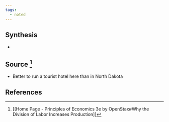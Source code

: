 ```yaml
---
tags:
  - noted
---
```

## Synthesis
- 
## Source [^1]
- Better to run a tourist hotel here than in North Dakota
## References

[^1]: [[Home Page - Principles of Economics 3e by OpenStax#Why the Division of Labor Increases Production]]